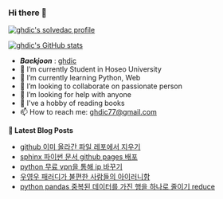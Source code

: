 ### Hi there 👋

[![ghdic's solvedac profile](http://mazassumnida.wtf/api/v2/generate_badge?boj=ghdic)](https://solved.ac/profile/ghdic)

[![ghdic's GitHub stats](https://github-readme-stats.vercel.app/api?username=ghdic&show_icons=true&theme=onedark)](https://github.com/ghdic/github-readme-stats)
- __*Baekjoon*__ : [ghdic](http://icpc.me/ghdic)
- 🔭 I’m currently Student in Hoseo University
- 🌱 I’m currently learning Python, Web
- 👯 I’m looking to collaborate on passionate person 
- 🤔 I’m looking for help with anyone
- 💬 I've a hobby of reading books
- 📫 How to reach me: ghdic77@gmail.com


**📕 Latest Blog Posts**
<!-- BLOG-POST-LIST:START -->
- [github 이미 올라간 파일 레포에서 지우기](https://marinelifeirony.tistory.com/156)
- [sphinx 파이썬 문서 github pages 배포](https://marinelifeirony.tistory.com/155)
- [python 무료 vpn을 통해 ip 바꾸기](https://marinelifeirony.tistory.com/154)
- [우영우 패러디가 불편한 사람들의 아이러니함](https://marinelifeirony.tistory.com/153)
- [python pandas 중복된 데이터를 가진 행을 하나로 줄이기 reduce](https://marinelifeirony.tistory.com/152)
<!-- BLOG-POST-LIST:END -->